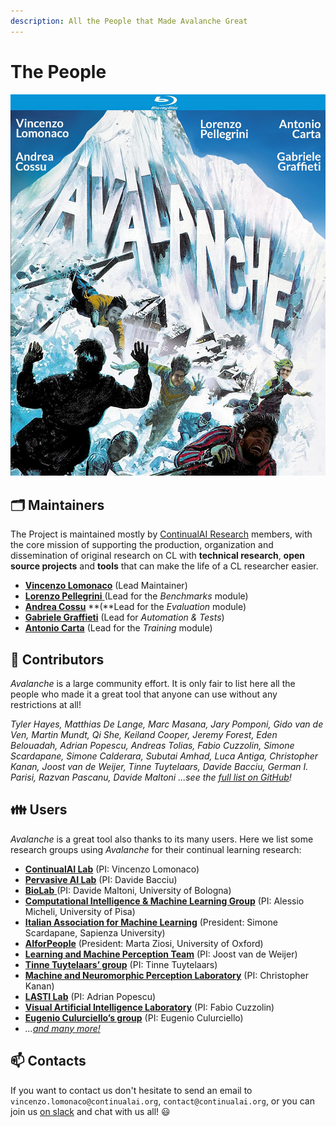 ```yaml
---
description: All the People that Made Avalanche Great
---
```


# The People

![Avalanche: Coming soon to your computer screens! &#x1F602;](../.gitbook/assets/avalanche_maintaners.png)

## 🗂️ Maintainers

The Project is maintained mostly by [ContinualAI Research](https://www.continualai.org/research) members, with the core mission of supporting the production, organization and dissemination of original research on CL with **technical research**, **open source projects** and **tools** that can make the life of a CL researcher easier.

* [**Vincenzo Lomonaco**](https://www.vincenzolomonaco.com/) \(Lead Maintainer\)
* [**Lorenzo Pellegrini** ](https://www.unibo.it/sitoweb/l.pellegrini)\(Lead for the _Benchmarks_ module\)
* [**Andrea Cossu**](https://andreacossu.github.io/) **\(**Lead for the _Evaluation_ module\)
* [**Gabriele Graffieti**](https://www.unibo.it/sitoweb/gabriele.graffieti/en) \(Lead for _Automation & Tests_\)
* [**Antonio Carta**](http://pages.di.unipi.it/carta/) \(Lead for the _Training_ module\)

## 🔨 Contributors

_Avalanche_ is a large community effort. It is only fair to list here all the people who made it a great tool that anyone can use without any restrictions at all!

_Tyler Hayes, Matthias De Lange, Marc Masana, Jary Pomponi, Gido van de Ven, Martin Mundt, Qi She, Keiland Cooper, Jeremy Forest, Eden Belouadah, Adrian Popescu, Andreas Tolias, Fabio Cuzzolin, Simone Scardapane, Simone Calderara, Subutai Amhad, Luca Antiga, Christopher Kanan, Joost van de Weijer, Tinne Tuytelaars, Davide Bacciu, German I. Parisi, Razvan Pascanu, Davide Maltoni_ _...see the_ [_full list on GitHub_](https://github.com/ContinualAI/avalanche/graphs/contributors)_!_

## 👪 Users

_Avalanche_ is a great tool also thanks to its many users. Here we list some research groups using _Avalanche_ for their continual learning research:

* [**ContinualAI Lab**](https://www.continualai.org/lab/) \(PI: Vincenzo Lomonaco\)
* [**Pervasive AI Lab**](http://pai.di.unipi.it/) \(PI: Davide Bacciu\)
* [**BioLab** ](http://biolab.csr.unibo.it/home.asp)\(PI: Davide Maltoni, University of Bologna\)
* [**Computational Intelligence & Machine Learning Group**](http://ciml.di.unipi.it/index.html) \(PI: Alessio Micheli, University of Pisa\)
* [**Italian Association for Machine Learning**](https://iaml.it/) \(President: Simone Scardapane,  Sapienza University\)
* [**AIforPeople**](https://www.aiforpeople.org/) \(President: Marta Ziosi, University of Oxford\)
* [**Learning and Machine Perception Team**](http://www.cvc.uab.es/lamp/) \(PI: Joost van de Weijer\)
* [**Tinne Tuytelaars’ group**](https://homes.esat.kuleuven.be/~tuytelaa/) \(PI: Tinne Tuytelaars\)
* [**Machine and Neuromorphic Perception Laboratory**](http://klab.cis.rit.edu/) \(PI: Christopher Kanan\)
* [**LASTI Lab**](https://kalisteo.cea.fr/index.php/textual-and-visual-semantic/) \(PI: Adrian Popescu\)
* [**Visual Artificial Intelligence Laboratory**](https://cms.brookes.ac.uk/staff/FabioCuzzolin) \(PI: Fabio Cuzzolin\)
* [**Eugenio Culurciello’s group**](https://scholar.google.com/citations?user=SeGmqkIAAAAJ&hl=en) \(PI: Eugenio Culurciello\)
* _..._[_and many more!_ ](https://www.continualai.org/research)

## 📫 Contacts

If you want to contact us don't hesitate to send an email to `vincenzo.lomonaco@continualai.org`, `contact@continualai.org`, or you can join us [on slack](https://join.slack.com/t/continualai/shared_invite/enQtNjQxNDYwMzkxNzk0LTBhYjg2MjM0YTM2OWRkNDYzOGE0ZTIzNDQ0ZGMzNDE3ZGUxNTZmNmM1YzJiYzgwMTkyZDQxYTlkMTI3NzZkNjU) and chat with us all! 😃


